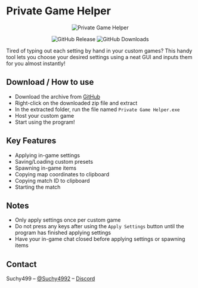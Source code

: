 # Private Game Helper

<p align="center"><img src="https://lookimg.com/images/2024/02/14/QmjqnK.gif" alt="Private Game Helper"></p>

<p align="center">
<img src="https://img.shields.io/github/v/release/Suchy499/PrivateGameHelper-for-Super-Animal-Royale?style=for-the-badge" alt="GitHub Release">
<img src="https://img.shields.io/github/downloads/Suchy499/PrivateGameHelper-for-Super-Animal-Royale/total?style=for-the-badge" alt="GitHub Downloads">
</p>

Tired of typing out each setting by hand in your custom games?
This handy tool lets you choose your desired settings using a neat GUI and inputs them for you almost instantly!

## Download / How to use

- Download the archive from [GitHub](https://github.com/Suchy499/PrivateGameHelper-for-Super-Animal-Royale/releases/download/1.0/Private_Game_Helper_v1.0.zip)
- Right-click on the downloaded zip file and extract
- In the extracted folder, run the file named `Private Game Helper.exe`
- Host your custom game
- Start using the program!

## Key Features

- Applying in-game settings
- Saving/Loading custom presets
- Spawning in-game items
- Copying map coordinates to clipboard
- Copying match ID to clipboard
- Starting the match

## Notes

- Only apply settings once per custom game
- Do not press any keys after using the `Apply Settings` button until the program has finished applying settings
- Have your in-game chat closed before applying settings or spawning items

## Contact

Suchy499 – [@Suchy4992](https://twitter.com/Suchy4992) – [Discord](https://discord.gg/vy6m8es752)
